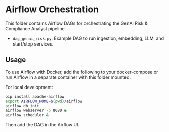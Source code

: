 # Airflow Orchestration

This folder contains Airflow DAGs for orchestrating the GenAI Risk & Compliance Analyst pipeline.

- `dag_genai_risk.py`: Example DAG to run ingestion, embedding, LLM, and start/stop services.

## Usage

To use Airflow with Docker, add the following to your docker-compose or run Airflow in a separate container with this folder mounted.

For local development:

```sh
pip install apache-airflow
export AIRFLOW_HOME=$(pwd)/airflow
airflow db init
airflow webserver -p 8080 &
airflow scheduler &
```

Then add the DAG in the Airflow UI.
